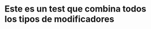 [//]: # "# position:center; bg:black; fc:blue; u:true;"
# Este es un test que combina todos los tipos de modificadores